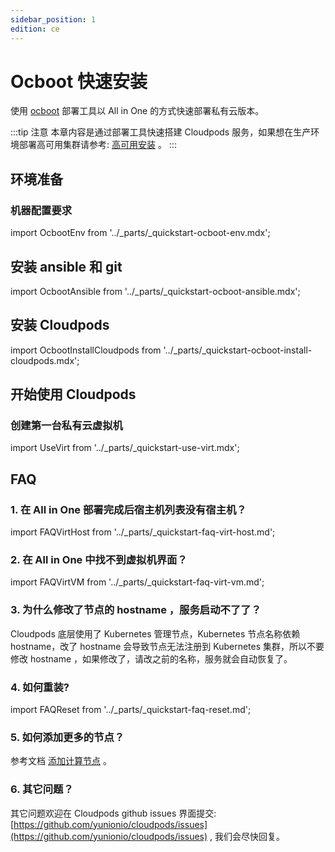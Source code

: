 ```yaml
---
sidebar_position: 1
edition: ce
---
```


# Ocboot 快速安装

使用 [ocboot](https://github.com/yunionio/ocboot) 部署工具以 All in One 的方式快速部署私有云版本。


:::tip 注意
本章内容是通过部署工具快速搭建 Cloudpods 服务，如果想在生产环境部署高可用集群请参考: [高可用安装](./ha-ce) 。
:::

## 环境准备

### 机器配置要求

import OcbootEnv from '../_parts/_quickstart-ocboot-env.mdx';

<OcbootEnv />

## 安装 ansible 和 git

import OcbootAnsible from '../_parts/_quickstart-ocboot-ansible.mdx';

<OcbootAnsible />

## 安装 Cloudpods

import OcbootInstallCloudpods from '../_parts/_quickstart-ocboot-install-cloudpods.mdx';

<OcbootInstallCloudpods productVersion="virt" />

## 开始使用 Cloudpods

### 创建第一台私有云虚拟机

import UseVirt from '../_parts/_quickstart-use-virt.mdx';

<UseVirt />

## FAQ

### 1. 在 All in One 部署完成后宿主机列表没有宿主机？

import FAQVirtHost from '../_parts/_quickstart-faq-virt-host.md';

<FAQVirtHost />

### 2. 在 All in One 中找不到虚拟机界面？

import FAQVirtVM from '../_parts/_quickstart-faq-virt-vm.md';

<FAQVirtVM />

### 3. 为什么修改了节点的 hostname ，服务启动不了了？

Cloudpods 底层使用了 Kubernetes 管理节点，Kubernetes 节点名称依赖 hostname，改了 hostname 会导致节点无法注册到 Kubernetes 集群，所以不要修改 hostname ，如果修改了，请改之前的名称，服务就会自动恢复了。

### 4. 如何重装?

import FAQReset from '../_parts/_quickstart-faq-reset.md';

<FAQReset />

### 5. 如何添加更多的节点？

参考文档 [添加计算节点](./host) 。

### 6. 其它问题？

其它问题欢迎在 Cloudpods github issues 界面提交: [https://github.com/yunionio/cloudpods/issues](https://github.com/yunionio/cloudpods/issues) , 我们会尽快回复。
